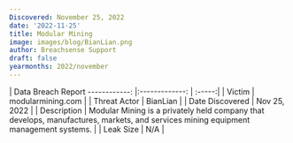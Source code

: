 ```yaml
---
Discovered: November 25, 2022
date: '2022-11-25'
title: Modular Mining
image: images/blog/BianLian.png
author: Breachsense Support
draft: false
yearmonths: 2022/november
---
```



| Data Breach Report
------------:     |:-------------:    | :-----:|
| Victim      | modularmining.com      | 
| Threat Actor      | BianLian      | 
| Date Discovered      | Nov 25, 2022      | 
| Description      | Modular Mining is a privately held company that develops, manufactures, markets, and services mining equipment management systems.      | 
| Leak Size      | N/A      | 

